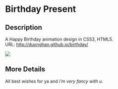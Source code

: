# Birthday Present

## Description
A Happy Birthday animation design in CSS3, HTML5.  
URL: http://duonghan.github.io/birthday/

![](https://i.imgur.com/ls8Up6o.jpg)

## More Details
All best wishes for ya and _i'm very fancy with u_.